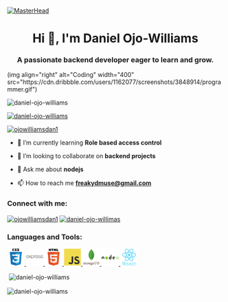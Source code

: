 [![MasterHead](https://miro.medium.com/v2/resize:fit:1400/1*yZ41P3YdMYMiyFPAPrzyGw.gif
)](https://ojowilliamsdaniel.online)
<h1 align="center">Hi 👋, I'm Daniel Ojo-Williams</h1>
<h3 align="center">A passionate backend developer eager to learn and grow.</h3>
(img align="right" alt="Coding" width="400" src="https://cdn.dribbble.com/users/1162077/screenshots/3848914/programmer.gif")

<p align="left"> <img src="https://komarev.com/ghpvc/?username=daniel-ojo-williams&label=Profile%20views&color=0e75b6&style=flat" alt="daniel-ojo-williams" /> </p>

<p align="left"> <a href="https://github.com/ryo-ma/github-profile-trophy"><img src="https://github-profile-trophy.vercel.app/?username=daniel-ojo-williams" alt="daniel-ojo-williams" /></a> </p>

<p align="left"> <a href="https://twitter.com/ojowilliamsdan1" target="blank"><img src="https://img.shields.io/twitter/follow/ojowilliamsdan1?logo=twitter&style=for-the-badge" alt="ojowilliamsdan1" /></a> </p>

- 🌱 I’m currently learning **Role based access control**

- 👯 I’m looking to collaborate on **backend projects**

- 💬 Ask me about **nodejs**

- 📫 How to reach me **freakydmuse@gmail.com**

<h3 align="left">Connect with me:</h3>
<p align="left">
<a href="https://twitter.com/ojowilliamsdan1" target="blank"><img align="center" src="https://raw.githubusercontent.com/rahuldkjain/github-profile-readme-generator/master/src/images/icons/Social/twitter.svg" alt="ojowilliamsdan1" height="30" width="40" /></a>
<a href="https://linkedin.com/in/daniel-ojo-willimas" target="blank"><img align="center" src="https://raw.githubusercontent.com/rahuldkjain/github-profile-readme-generator/master/src/images/icons/Social/linked-in-alt.svg" alt="daniel-ojo-willimas" height="30" width="40" /></a>
</p>

<h3 align="left">Languages and Tools:</h3>
<p align="left"> <a href="https://www.w3schools.com/css/" target="_blank" rel="noreferrer"> <img src="https://raw.githubusercontent.com/devicons/devicon/master/icons/css3/css3-original-wordmark.svg" alt="css3" width="40" height="40"/> </a> <a href="https://expressjs.com" target="_blank" rel="noreferrer"> <img src="https://raw.githubusercontent.com/devicons/devicon/master/icons/express/express-original-wordmark.svg" alt="express" width="40" height="40"/> </a> <a href="https://www.w3.org/html/" target="_blank" rel="noreferrer"> <img src="https://raw.githubusercontent.com/devicons/devicon/master/icons/html5/html5-original-wordmark.svg" alt="html5" width="40" height="40"/> </a> <a href="https://developer.mozilla.org/en-US/docs/Web/JavaScript" target="_blank" rel="noreferrer"> <img src="https://raw.githubusercontent.com/devicons/devicon/master/icons/javascript/javascript-original.svg" alt="javascript" width="40" height="40"/> </a> <a href="https://www.mongodb.com/" target="_blank" rel="noreferrer"> <img src="https://raw.githubusercontent.com/devicons/devicon/master/icons/mongodb/mongodb-original-wordmark.svg" alt="mongodb" width="40" height="40"/> </a> <a href="https://nodejs.org" target="_blank" rel="noreferrer"> <img src="https://raw.githubusercontent.com/devicons/devicon/master/icons/nodejs/nodejs-original-wordmark.svg" alt="nodejs" width="40" height="40"/> </a> <a href="https://reactjs.org/" target="_blank" rel="noreferrer"> <img src="https://raw.githubusercontent.com/devicons/devicon/master/icons/react/react-original-wordmark.svg" alt="react" width="40" height="40"/> </a> </p>

<p>&nbsp;<img align="center" src="https://github-readme-stats.vercel.app/api?username=daniel-ojo-williams&show_icons=true&locale=en" alt="daniel-ojo-williams" /></p>

<p><img align="center" src="https://github-readme-streak-stats.herokuapp.com/?user=daniel-ojo-williams&" alt="daniel-ojo-williams" /></p>
